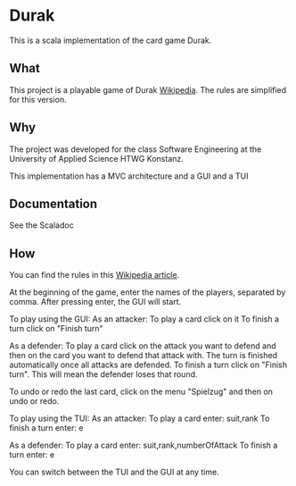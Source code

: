 Durak
=========================

This is a scala implementation of the card game Durak. 

What
---------------------------
This project is a playable game of Durak [Wikipedia](https://en.wikipedia.org/wiki/Durak). The rules are simplified for this version.

Why
-------------
The project was developed for the
class Software Engineering at the University of Applied Science HTWG Konstanz.

This implementation has a MVC architecture and a GUI and a TUI

Documentation
-------------
See the Scaladoc

How
---------------
You can find the rules in this [Wikipedia article](https://en.wikipedia.org/wiki/Durak).

At the beginning of the game, enter the names of the players, separated by comma. After pressing enter, the GUI will start.

To play using the GUI:
As an attacker: 
To play a card click on it
To finish a turn click on "Finish turn"

As a defender:
To play a card click on the attack you want to defend and then on the card you want to defend that attack with.
The turn is finished automatically once all attacks are defended.
To finish a turn click on "Finish turn". This will mean the defender loses that round.

To undo or redo the last card, click on the menu "Spielzug" and then on undo or redo.

To play using the TUI:
As an attacker:
To play a card enter: suit,rank
To finish a turn enter: e

As a defender:
To play a card enter: suit,rank,numberOfAttack
To finish a turn enter: e

You can switch between the TUI and the GUI at any time.
